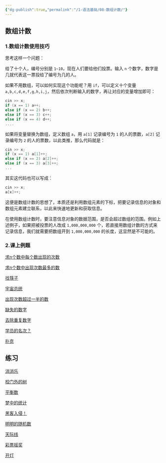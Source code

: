 ```yaml
---
{"dg-publish":true,"permalink":"/1-语法基础/08-数组计数/"}
---
```


## 数组计数

### 1.数组计数使用技巧

思考这样一个问题：

给了十个人，编号分别是 `1~10`，现在人们要给他们投票。输入 `n` 个数字，数字是几就代表这一票投给了编号为几的人。

如果不用数组，可以如何实现这个功能呢？用 `if`，可以定义十个变量 `a,b,c,d,e,f,g,h,i,j`，然后依次判断输入的数字，再让对应的变量增加即可：

```cpp
cin >> x;
if (x == 1) a++;
else if (x == 2) b++;
else if (x == 3) c++;
else if (x == 4) d++;
....
```

如果将变量替换为数组，定义数组 `a`，用 `a[1]` 记录编号为 `1` 的人的票数，`a[2]` 记录编号为 `2` 的人的票数，以此类推，那么代码就是：

```cpp
cin >> x;
if (x == 1) a[1]++;
else if (x == 2) a[2]++;
else if (x == 3) a[3]++;
...
```

其实这代码也可以写成：

```cpp
cin >> x;
a[x]++;
```

这便是数组计数的思想了，本质还是利用数组元素的下标，把要记录信息的对象和数组元素建立联系，以此来快速地更新和获取信息。

在使用数组计数时，要注意信息对象的数据范围，是否会超过数组的范围。例如上述例子，如果把被投票的人改成 `1,000,000,000` 个，若直接用数组计数的方式来记录信息，我们就需要把数组开到 `1,000,000,000` 的长度，这显然是不可能的。

### 2.课上例题

[求n个数中每个数出现的次数](http://www.turing-code.com/d/xinyijie/p/P10T01)

[求n个数中出现次数最多的数](http://www.turing-code.com/d/xinyijie/p/P10T02)

[找筷子](http://www.turing-code.com/d/xinyijie/p/P10T03)

[宇宙总统](http://www.turing-code.com/d/xinyijie/p/P10T04)

[出现次数超过一半的数](http://www.turing-code.com/d/xinyijie/p/P10T05)

[缺失的数字](http://www.turing-code.com/d/xinyijie/p/P10T06)

[去除重复数字](http://www.turing-code.com/d/xinyijie/p/P10T07)

[学员的名次？](http://www.turing-code.com/d/xinyijie/p/P10T08)

[扑克](http://www.turing-code.com/d/xinyijie/p/P10T09)

## 练习

[消消乐](http://www.turing-code.com/d/xinyijie/p/P10T10)

[校门外的树](http://www.turing-code.com/d/xinyijie/p/P10T11)

[平衡数](http://www.turing-code.com/d/xinyijie/p/P10T12)

[梦中的统计](http://www.turing-code.com/d/xinyijie/p/P10T13)

[黑客入侵！](http://www.turing-code.com/d/xinyijie/p/P10T14)

[明明的随机数](http://www.turing-code.com/d/xinyijie/p/P10T15)

[天际线](http://www.turing-code.com/d/xinyijie/p/P10T16)

[彩票摇奖](http://www.turing-code.com/d/xinyijie/p/P10T17)

[开灯](http://www.turing-code.com/d/xinyijie/p/P10T18)